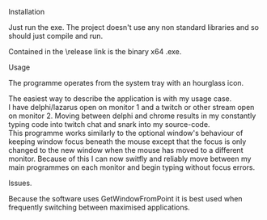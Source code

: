 Installation

Just run the exe.  The project doesn't use any non standard libraries and so should just compile and run.

Contained in the \release link is the binary x64 .exe.

Usage

The programme operates from the system tray with an hourglass icon.

The easiest way to describe the application is with my usage case.  
I have delphi/lazarus open on monitor 1 and a twitch or other stream open on monitor 2.   Moving between
delphi and chrome results in my constantly typing code into twitch chat and snark into my source-code.  
This programme works similarly to the optional window's behaviour of keeping window focus beneath the mouse
except that the focus is only changed to the new window when the mouse has moved to a different monitor.
Because of this I can now switfly and reliably move between my main programmes on each monitor and 
begin typing without focus errors. 

Issues.

Because the software uses GetWindowFromPoint it is best used when frequently switching between maximised
applications. 
